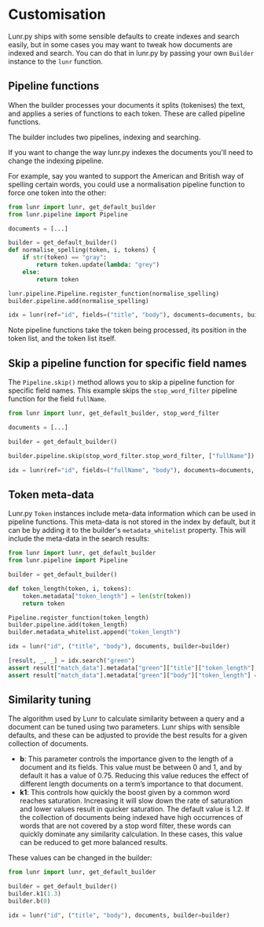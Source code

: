 # Customisation

Lunr.py ships with some sensible defaults to create indexes and search easily,
but in some cases you may want to tweak how documents are indexed and search.
You can do that in lunr.py by passing your own `Builder` instance to the `lunr`
function.

## Pipeline functions

When the builder processes your documents it splits (tokenises) the text, and
applies a series of functions to each token. These are called pipeline functions.

The builder includes two pipelines, indexing and searching.

If you want to change the way lunr.py indexes the documents you'll need to
change the indexing pipeline.

For example, say you wanted to support the American and British way of spelling
certain words, you could use a normalisation pipeline function to force one
token into the other:

```python
from lunr import lunr, get_default_builder
from lunr.pipeline import Pipeline

documents = [...]

builder = get_default_builder()
def normalise_spelling(token, i, tokens) {
    if str(token) == "gray":
        return token.update(lambda: "grey")
    else:
        return token

lunr.pipeline.Pipeline.register_function(normalise_spelling)
builder.pipeline.add(normalise_spelling)

idx = lunr(ref="id", fields=("title", "body"), documents=documents, builder=builder)
```

Note pipeline functions take the token being processed, its position in the
token list, and the token list itself.

## Skip a pipeline function for specific field names

The `Pipeline.skip()` method allows you to skip a pipeline function for specific field names.
This example skips the `stop_word_filter` pipeline function for the field `fullName`.

```python
from lunr import lunr, get_default_builder, stop_word_filter

documents = [...]

builder = get_default_builder()

builder.pipeline.skip(stop_word_filter.stop_word_filter, ["fullName"])

idx = lunr(ref="id", fields=("fullName", "body"), documents=documents, builder=builder)
```

## Token meta-data

Lunr.py `Token` instances include meta-data information which can be used in
pipeline functions. This meta-data is not stored in the index by default, but it
can be by adding it to the builder's `metadata_whitelist` property. This will
include the meta-data in the search results:

```python
from lunr import lunr, get_default_builder
from lunr.pipeline import Pipeline

builder = get_default_builder()

def token_length(token, i, tokens):
    token.metadata["token_length"] = len(str(token))
    return token

Pipeline.register_function(token_length)
builder.pipeline.add(token_length)
builder.metadata_whitelist.append("token_length")

idx = lunr("id", ("title", "body"), documents, builder=builder)

[result, _, _] = idx.search("green")
assert result["match_data"].metadata["green"]["title"]["token_length"] == [5]
assert result["match_data"].metadata["green"]["body"]["token_length"] == [5, 5]
```

## Similarity tuning

The algorithm used by Lunr to calculate similarity between a query and a document
can be tuned using two parameters. Lunr ships with sensible defaults, and these
can be adjusted to provide the best results for a given collection of documents.

- **b**: This parameter controls the importance given to the length of a
document and its fields. This value must be between 0 and 1, and by default it
has a value of 0.75. Reducing this value reduces the effect of different length
documents on a term’s importance to that document.
- **k1**: This controls how quickly the boost given by a common word reaches
saturation. Increasing it will slow down the rate of saturation and lower values
result in quicker saturation. The default value is 1.2. If the collection of
documents being indexed have high occurrences of words that are not covered by
a stop word filter, these words can quickly dominate any similarity calculation.
In these cases, this value can be reduced to get more balanced results.

These values can be changed in the builder:

```python
from lunr import lunr, get_default_builder

builder = get_default_builder()
builder.k1(1.3)
builder.b(0)

idx = lunr("id", ("title", "body"), documents, builder=builder)
```

